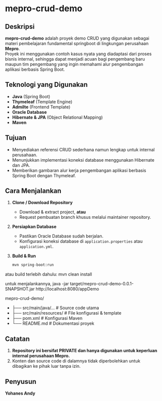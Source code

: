 # mepro-crud-demo

## Deskripsi
**mepro-crud-demo** adalah proyek demo CRUD yang digunakan sebagai materi pembelajaran fundamental springboot di lingkungan perusahaan **Mepro**.  
Proyek ini menggunakan contoh kasus nyata yang diadaptasi dari proses bisnis internal, sehingga dapat menjadi acuan bagi pengembang baru maupun tim pengembang yang ingin memahami alur pengembangan aplikasi berbasis Spring Boot.

## Teknologi yang Digunakan
- **Java** (Spring Boot)
- **Thymeleaf** (Template Engine)
- **Admilte** (Frontend Template)
- **Oracle Database**
- **Hibernate & JPA** (Object Relational Mapping)
- **Maven**

## Tujuan
- Menyediakan referensi CRUD sederhana namun lengkap untuk internal perusahaan.
- Menunjukkan implementasi koneksi database menggunakan Hibernate dan JPA.
- Memberikan gambaran alur kerja pengembangan aplikasi berbasis Spring Boot dengan Thymeleaf.

## Cara Menjalankan
1. **Clone / Download Repository**
   - Download & extract project, **atau**
   - Request pembuatan branch khusus melalui maintainer repository.

2. **Persiapkan Database**
   - Pastikan Oracle Database sudah berjalan.
   - Konfigurasi koneksi database di `application.properties` atau `application.yml`.

3. **Build & Run**
   ```bash
   mvn spring-boot:run

atau build terlebih dahulu:
mvn clean install

untuk menjalankannya, 
java -jar target/mepro-crud-demo-0.0.1-SNAPSHOT.jar
http://localhost:8080/appDemo

mepro-crud-demo/
- ├── src/main/java/...   # Source code utama
- ├── src/main/resources/ # File konfigurasi & template
- ├── pom.xml             # Konfigurasi Maven
- └── README.md           # Dokumentasi proyek

 ## Catatan
 1. **Repository ini bersifat PRIVATE dan hanya digunakan untuk keperluan internal perusahaan Mepro.**
 2. Konten dan source code di dalamnya tidak diperbolehkan untuk dibagikan ke pihak luar tanpa izin.

## Penyusun
**Yohanes Andy**
